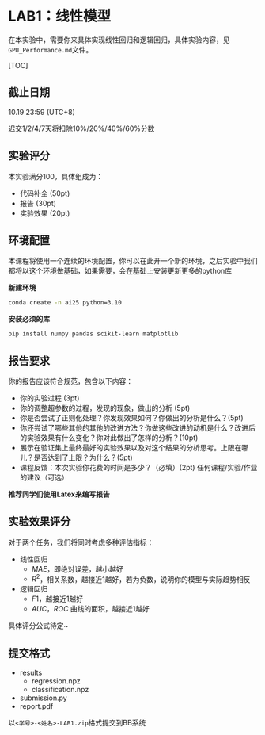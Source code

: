 # LAB1：线性模型

在本实验中，需要你来具体实现线性回归和逻辑回归，具体实验内容，见`GPU_Performance.md`文件。

[TOC]

## 截止日期

10.19 23:59 (UTC+8)

迟交1/2/4/7天将扣除10%/20%/40%/60%分数

## 实验评分

本实验满分100，具体组成为：

+ 代码补全 (50pt)
+ 报告 (30pt)
+ 实验效果 (20pt)

## 环境配置

本课程将使用一个连续的环境配置，你可以在此开一个新的环境，之后实验中我们都将以这个环境做基础，如果需要，会在基础上安装更新更多的python库

**新建环境**

```bash
conda create -n ai25 python=3.10
```

**安装必须的库**

```bash
pip install numpy pandas scikit-learn matplotlib
```

## 报告要求

你的报告应该符合规范，包含以下内容：

+ 你的实验过程 (3pt)
+ 你的调整超参数的过程，发现的现象，做出的分析 (5pt)
+ 你是否尝试了正则化处理？你发现效果如何？你做出的分析是什么？(5pt)
+ 你还尝试了哪些其他的其他的改进方法？你做这些改进的动机是什么？改进后的实验效果有什么变化？你对此做出了怎样的分析？(10pt)
+ 展示在验证集上最终最好的实验效果以及对这个结果的分析思考。上限在哪儿？是否达到了上限？为什么？(5pt)
+ 课程反馈：本次实验你花费的时间是多少？（必填）(2pt) 任何课程/实验/作业的建议（可选）

**推荐同学们使用Latex来编写报告**

## 实验效果评分

对于两个任务，我们将同时考虑多种评估指标：

+ 线性回归
  + $MAE$，即绝对误差，越小越好
  + $R^2$，相关系数，越接近1越好，若为负数，说明你的模型与实际趋势相反
+ 逻辑回归
  + $F1$，越接近1越好
  + $AUC$，$ROC$ 曲线的面积，越接近1越好

具体评分公式待定~

## 提交格式

+ results
  + regression.npz
  + classification.npz
+ submission.py
+ report.pdf

以`<学号>-<姓名>-LAB1.zip`格式提交到BB系统


